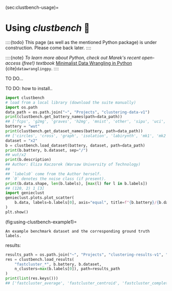 



(sec:clustbench-usage)=
# Using *clustbench* 🚧

::::{todo}
This page (as well as the mentioned Python package)
is under construction. Please come back later.
::::


::::{note}
*To learn more about Python,
check out Marek's recent open-access (free!) textbook*
[Minimalist Data Wrangling in Python](https://datawranglingpy.gagolewski.com/)
{cite}`datawranglingpy`.
::::

TO DO...

TO DO: how to install..



```python
import clustbench
# load from a local library (download the suite manually)
import os.path
data_path = os.path.join("~", "Projects", "clustering-data-v1")
print(clustbench.get_battery_names(path=data_path))
## ['fcps', 'g2mg', 'graves', 'h2mg', 'mnist', 'other', 'sipu', 'uci', 'wut']
battery = "wut"
print(clustbench.get_dataset_names(battery, path=data_path))
## ['circles', 'cross', 'graph', 'isolation', 'labirynth', 'mk1', 'mk2', 'mk3', 'mk4', 'olympic', 'smile', 'stripes', 'trajectories', 'trapped_lovers', 'twosplashes', 'windows', 'x1', 'x2', 'x3', 'z1', 'z2', 'z3']
dataset = "x2"
b = clustbench.load_dataset(battery, dataset, path=data_path)
print(b.battery, b.dataset, sep="/")
## wut/x2
print(b.description)
## Author: Eliza Kaczorek (Warsaw University of Technology)
## 
## `labels0` come from the Author herself.
## `0` denotes the noise class (if present).
print(b.data.shape, len(b.labels), [max(l) for l in b.labels])
## (120, 2) 1 [3]
import genieclust
genieclust.plots.plot_scatter(
    b.data, labels=b.labels[0], axis="equal", title=f"{b.battery}/{b.dataset}"
)
plt.show()
```

(fig:using-clustbench-example1)=
```{figure} clustbench-usage-figures/using-clustbench-example1-1.*
An example benchmark dataset and the corresponding ground truth labels.
```



results:



```python
results_path = os.path.join("~", "Projects", "clustering-results-v1", "original")
res = clustbench.load_results(
    "fastcluster_*", b.battery, b.dataset,
    n_clusters=max(b.labels[0]), path=results_path
)
print(list(res.keys()))
## ['fastcluster_average', 'fastcluster_centroid', 'fastcluster_complete', 'fastcluster_median', 'fastcluster_ward', 'fastcluster_weighted']
```
